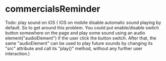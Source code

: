 # commercialsReminder
Todo: play sound on iOS ( IOS on mobile disable automatic sound playing by default. So to get around this problem. You could put enable/disable switch button somewhere on the page and play some sound using an audio element("audioElement") if the user click the button switch. After that, the same "audioElement" can be used to play future sounds by changing its "src" attribute and call its "play()" method, without any further user interaction.)
